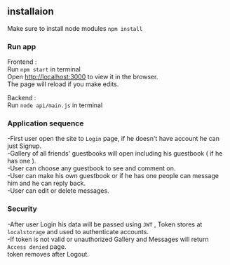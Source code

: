 ## installaion

Make sure to install node modules `npm install`

### Run app
Frontend : <br />
Run `npm start` in terminal<br/>
Open [http://localhost:3000](http://localhost:3000) to view it in the browser.<br/>
The page will reload if you make edits.<br />

Backend : <br/>
Run `node api/main.js` in terminal

### Application sequence

-First user open the site to `Login` page, if he doesn't have account he can just Signup.<br/>
-Gallery of all friends' guestbooks will open including his guestbook ( if he has one ).<br/>
-User can choose any guestbook to see and comment on.<br/>
-User can make his own guestbook or if he has one people can message him and he can reply back.<br/>
-User can edit or delete messages.<br/>

### Security
-After user Login his data will be passed using `JWT` , Token stores at `localstorage` and used to authenticate accounts.<br />
-If token is not valid or unauthorized Gallery and Messages will return `Access denied` page.<br />
token removes after Logout.



